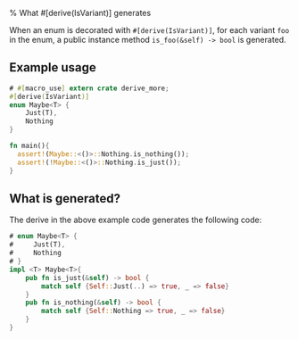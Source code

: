 % What #[derive(IsVariant)] generates

When an enum is decorated with `#[derive(IsVariant)]`, for each variant `foo` in the enum,
a public instance method `is_foo(&self) -> bool` is generated.

## Example usage

```rust
# #[macro_use] extern crate derive_more;
#[derive(IsVariant)]
enum Maybe<T> {
    Just(T),
    Nothing
}

fn main(){
  assert!(Maybe::<()>::Nothing.is_nothing());
  assert!(!Maybe::<()>::Nothing.is_just());
}
```

## What is generated?

The derive in the above example code generates the following code:
```rust
# enum Maybe<T> {
#     Just(T),
#     Nothing
# }
impl <T> Maybe<T>{
    pub fn is_just(&self) -> bool {
        match self {Self::Just(..) => true, _ => false}
    }
    pub fn is_nothing(&self) -> bool {
        match self {Self::Nothing => true, _ => false}
    }
}
```
